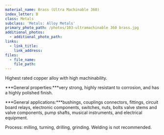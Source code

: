 ```yaml
---
material_name: Brass (Ultra Machinable 360)
index_letter: B
class: Metals
subclass: 'Metals: Alloy Metals'
primary_photo_path: /photos/103-ultramachinable 360 brass.jpg
additional_photos:
  - additional_photo_path:
links:
  - link_title:
    link_address:
files:
  - file_name:
    file_path:
---
```



Highest rated copper alloy with high machinability.

***General properties:***very strong, highly resistant to corrosion, and has a highly polished finish.

***General applications:***bushings, couplings connectors, fittings, circuit board relays, electronic components, switches, nuts, bolts valve stems and valve components, pump shafts, musical instruments, and electrical equipment.

Process: milling, turning, drilling, grinding. Welding is not recommended.